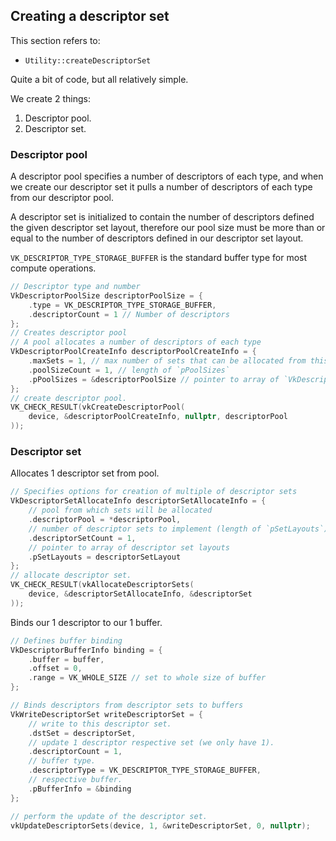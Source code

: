 ## Creating a descriptor set

This section refers to:
- `Utility::createDescriptorSet`

Quite a bit of code, but all relatively simple.

We create 2 things:
1. Descriptor pool.
2. Descriptor set.

### Descriptor pool

A descriptor pool specifies a number of descriptors of each type, and when we create our descriptor set it pulls a number of descriptors of each type from our descriptor pool.

A descriptor set is initialized to contain the number of descriptors defined the given descriptor set layout, therefore our pool size must be more than or equal to the number of descriptors defined in our descriptor set layout.

`VK_DESCRIPTOR_TYPE_STORAGE_BUFFER` is the standard buffer type for most compute operations.

```cpp
// Descriptor type and number
VkDescriptorPoolSize descriptorPoolSize = {
    .type = VK_DESCRIPTOR_TYPE_STORAGE_BUFFER,
    .descriptorCount = 1 // Number of descriptors
};
// Creates descriptor pool
// A pool allocates a number of descriptors of each type
VkDescriptorPoolCreateInfo descriptorPoolCreateInfo = {
    .maxSets = 1, // max number of sets that can be allocated from this pool
    .poolSizeCount = 1, // length of `pPoolSizes`
    .pPoolSizes = &descriptorPoolSize // pointer to array of `VkDescriptorPoolSize`
};
// create descriptor pool.
VK_CHECK_RESULT(vkCreateDescriptorPool(
    device, &descriptorPoolCreateInfo, nullptr, descriptorPool
));
```

### Descriptor set

Allocates 1 descriptor set from pool.

```cpp
// Specifies options for creation of multiple of descriptor sets
VkDescriptorSetAllocateInfo descriptorSetAllocateInfo = {
    // pool from which sets will be allocated
    .descriptorPool = *descriptorPool, 
    // number of descriptor sets to implement (length of `pSetLayouts`)
    .descriptorSetCount = 1,
    // pointer to array of descriptor set layouts
    .pSetLayouts = descriptorSetLayout 
};
// allocate descriptor set.
VK_CHECK_RESULT(vkAllocateDescriptorSets(
    device, &descriptorSetAllocateInfo, &descriptorSet
));
```

Binds our 1 descriptor to our 1 buffer.

```cpp
// Defines buffer binding
VkDescriptorBufferInfo binding = {
    .buffer = buffer,
    .offset = 0,
    .range = VK_WHOLE_SIZE // set to whole size of buffer
};

// Binds descriptors from descriptor sets to buffers
VkWriteDescriptorSet writeDescriptorSet = {
    // write to this descriptor set.
    .dstSet = descriptorSet,
    // update 1 descriptor respective set (we only have 1).
    .descriptorCount = 1,
    // buffer type.
    .descriptorType = VK_DESCRIPTOR_TYPE_STORAGE_BUFFER,
    // respective buffer.
    .pBufferInfo = &binding
};

// perform the update of the descriptor set.
vkUpdateDescriptorSets(device, 1, &writeDescriptorSet, 0, nullptr);
```